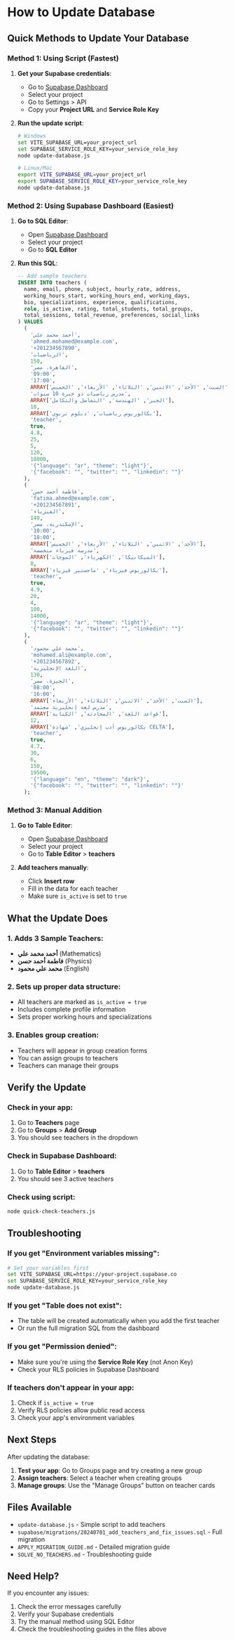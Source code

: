 # How to Update Database

## Quick Methods to Update Your Database

### Method 1: Using Script (Fastest)

1. **Get your Supabase credentials**:
   - Go to [Supabase Dashboard](https://supabase.com/dashboard)
   - Select your project
   - Go to Settings > API
   - Copy your **Project URL** and **Service Role Key**

2. **Run the update script**:
   ```bash
   # Windows
   set VITE_SUPABASE_URL=your_project_url
   set SUPABASE_SERVICE_ROLE_KEY=your_service_role_key
   node update-database.js
   
   # Linux/Mac
   export VITE_SUPABASE_URL=your_project_url
   export SUPABASE_SERVICE_ROLE_KEY=your_service_role_key
   node update-database.js
   ```

### Method 2: Using Supabase Dashboard (Easiest)

1. **Go to SQL Editor**:
   - Open [Supabase Dashboard](https://supabase.com/dashboard)
   - Select your project
   - Go to **SQL Editor**

2. **Run this SQL**:
   ```sql
   -- Add sample teachers
   INSERT INTO teachers (
     name, email, phone, subject, hourly_rate, address,
     working_hours_start, working_hours_end, working_days,
     bio, specializations, experience, qualifications,
     role, is_active, rating, total_students, total_groups,
     total_sessions, total_revenue, preferences, social_links
   ) VALUES 
     (
       'أحمد محمد علي',
       'ahmed.mohamed@example.com',
       '+201234567890',
       'الرياضيات',
       150,
       'القاهرة، مصر',
       '09:00',
       '17:00',
       ARRAY['السبت', 'الأحد', 'الاثنين', 'الثلاثاء', 'الأربعاء', 'الخميس'],
       'مدرس رياضيات ذو خبرة 10 سنوات',
       ARRAY['الجبر', 'الهندسة', 'التفاضل والتكامل'],
       10,
       ARRAY['بكالوريوس رياضيات', 'دبلوم تربوي'],
       'teacher',
       true,
       4.8,
       25,
       5,
       120,
       18000,
       '{"language": "ar", "theme": "light"}',
       '{"facebook": "", "twitter": "", "linkedin": ""}'
     ),
     (
       'فاطمة أحمد حسن',
       'fatima.ahmed@example.com',
       '+201234567891',
       'الفيزياء',
       140,
       'الإسكندرية، مصر',
       '10:00',
       '18:00',
       ARRAY['الأحد', 'الاثنين', 'الثلاثاء', 'الأربعاء', 'الخميس'],
       'مدرسة فيزياء متخصصة',
       ARRAY['الميكانيكا', 'الكهرباء', 'الموجات'],
       8,
       ARRAY['بكالوريوس فيزياء', 'ماجستير فيزياء'],
       'teacher',
       true,
       4.9,
       20,
       4,
       100,
       14000,
       '{"language": "ar", "theme": "light"}',
       '{"facebook": "", "twitter": "", "linkedin": ""}'
     ),
     (
       'محمد علي محمود',
       'mohamed.ali@example.com',
       '+201234567892',
       'اللغة الإنجليزية',
       130,
       'الجيزة، مصر',
       '08:00',
       '16:00',
       ARRAY['السبت', 'الأحد', 'الاثنين', 'الثلاثاء', 'الأربعاء'],
       'مدرس لغة إنجليزية معتمد',
       ARRAY['قواعد اللغة', 'المحادثة', 'الكتابة'],
       12,
       ARRAY['بكالوريوس أدب إنجليزي', 'شهادة CELTA'],
       'teacher',
       true,
       4.7,
       30,
       6,
       150,
       19500,
       '{"language": "en", "theme": "dark"}',
       '{"facebook": "", "twitter": "", "linkedin": ""}'
     );
   ```

### Method 3: Manual Addition

1. **Go to Table Editor**:
   - Open [Supabase Dashboard](https://supabase.com/dashboard)
   - Select your project
   - Go to **Table Editor** > **teachers**

2. **Add teachers manually**:
   - Click **Insert row**
   - Fill in the data for each teacher
   - Make sure `is_active` is set to `true`

## What the Update Does

### 1. Adds 3 Sample Teachers:
- **أحمد محمد علي** (Mathematics)
- **فاطمة أحمد حسن** (Physics)
- **محمد علي محمود** (English)

### 2. Sets up proper data structure:
- All teachers are marked as `is_active = true`
- Includes complete profile information
- Sets proper working hours and specializations

### 3. Enables group creation:
- Teachers will appear in group creation forms
- You can assign groups to teachers
- Teachers can manage their groups

## Verify the Update

### Check in your app:
1. Go to **Teachers** page
2. Go to **Groups** > **Add Group**
3. You should see teachers in the dropdown

### Check in Supabase Dashboard:
1. Go to **Table Editor** > **teachers**
2. You should see 3 active teachers

### Check using script:
```bash
node quick-check-teachers.js
```

## Troubleshooting

### If you get "Environment variables missing":
```bash
# Set your variables first
set VITE_SUPABASE_URL=https://your-project.supabase.co
set SUPABASE_SERVICE_ROLE_KEY=your_service_role_key
node update-database.js
```

### If you get "Table does not exist":
- The table will be created automatically when you add the first teacher
- Or run the full migration SQL from the dashboard

### If you get "Permission denied":
- Make sure you're using the **Service Role Key** (not Anon Key)
- Check your RLS policies in Supabase Dashboard

### If teachers don't appear in your app:
1. Check if `is_active = true`
2. Verify RLS policies allow public read access
3. Check your app's environment variables

## Next Steps

After updating the database:

1. **Test your app**: Go to Groups page and try creating a new group
2. **Assign teachers**: Select a teacher when creating groups
3. **Manage groups**: Use the "Manage Groups" button on teacher cards

## Files Available

- `update-database.js` - Simple script to add teachers
- `supabase/migrations/20240701_add_teachers_and_fix_issues.sql` - Full migration
- `APPLY_MIGRATION_GUIDE.md` - Detailed migration guide
- `SOLVE_NO_TEACHERS.md` - Troubleshooting guide

## Need Help?

If you encounter any issues:

1. Check the error messages carefully
2. Verify your Supabase credentials
3. Try the manual method using SQL Editor
4. Check the troubleshooting guides in the files above 
